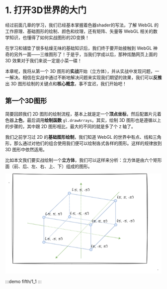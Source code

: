 # 1. 打开3D世界的大门

经过前面几章的学习，我们已经基本掌握着色器shader的写法，了解 WebGL 的工作原理、基础图形的绘制、颜色和纹理，还有矩阵、矢量等 WebGL 相关的数学知识，也懂得了如何实战图形的2D变换！

在学习和铺垫了很多枯燥无味的基础知识后，我们终于要开始接触到 WebGL 神奇的另外一面——三维图形了！于是乎，当我们学成以后，那种炫酷网页上面的 3D 效果对于我们来说一定是小菜一碟！

本章呢，我将从第一个 3D 图形的**实战**开始（立方体），并从实战中发现问题，一一解决。相信在实战中通过不断地解决问题来实现我们期望的效果，我们可以**反推**出 3D 图形绘制的关键点和**核心概念**，事不宜迟，我们开始吧！

## 第一个3D图形

简要回顾我们 2D 图形的绘制流程，基本上就是定一个**顶点坐标**，然后配置片元着色器**上色**，最后调用**绘制函数** `gl.drawArrays`。其实，绘制 3D 图形也是遵循以上的步骤的，其中跟 2D 图形相比，最大的不同的就是多了个 `Z` 轴了。

我们之前学习过 2D 的**基础图形绘制**，我们知道 WebGL 的世界中有点、线和三角形，那么通过对他们的组合使用我们便可以绘制各式各样的图形。这样的规律放到 3D 图形中依然适用。

比如本文我们要实战绘制一个**立方体**，我们可以这样来分析：立方体是由六个矩形面（前、后、左、右、上、下）组成的图形。

![1.1](../../public/images/fifth/1.1.png)

:::demo
fifth/1_1
:::
